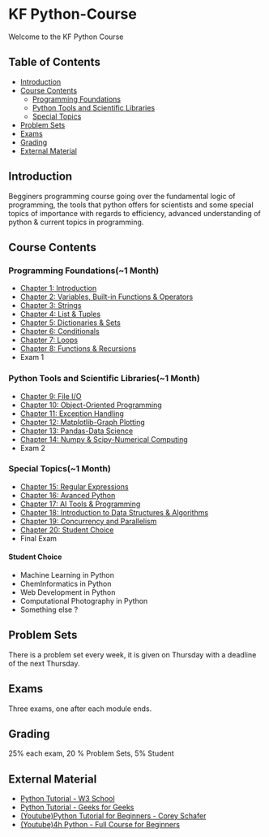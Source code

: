 # KF Python-Course

Welcome to the KF Python Course

## Table of Contents

- [Introduction](#the-ultimate-python-course)
- [Course Contents](#course-contents)
    - [Programming Foundations](#foundations)
    - [Python Tools and Scientific Libraries](#python)
    - [Special Topics](#special)
- [Problem Sets](#problem-sets)
- [Exams](#exams)
- [Grading](#grading)
- [External Material](#external-material)

## Introduction

Begginers programming course going over the fundamental logic of programming, the tools that python offers for scientists and some special topics of importance with regards to efficiency, advanced understanding of python & current topics in programming.

## Course Contents

### Programming Foundations(~1 Month)

- [Chapter 1: Introduction](#chapter1)
- [Chapter 2: Variables, Built-in Functions & Operators](#chapter2)
- [Chapter 3: Strings](#chapter3)
- [Chapter 4: List & Tuples](#chapter4)
- [Chapter 5: Dictionaries & Sets](#chapter5)
- [Chapter 6: Conditionals](#chapter6)
- [Chapter 7: Loops](#chapter7)
- [Chapter 8: Functions & Recursions](#chapter7)
- Exam 1

### Python Tools and Scientific Libraries(~1 Month)

- [Chapter 9: File I/O](#chapter9)
- [Chapter 10: Object-Oriented Programming](#chapter10)
- [Chapter 11: Exception Handling](#chapter11)
- [Chapter 12: Matplotlib-Graph Plotting](#chapter12)
- [Chapter 13: Pandas-Data Science](#chapter13)
- [Chapter 14: Numpy & Scipy-Numerical Computing](#chapter14)
- Exam 2

### Special Topics(~1 Month)

- [Chapter 15: Regular Expressions](#chapter15)
- [Chapter 16: Avanced Python](#chapter16)
- [Chapter 17: AI Tools & Programming](#chapter17)
- [Chapter 18: Introduction to Data Structures & Algorithms](#chapter18)
- [Chapter 19: Concurrency and Parallelism](#chapter19)
- [Chapter 20: Student Choice](#chapter20)
- Final Exam

#### Student Choice

- Machine Learning in Python
- ChemInformatics in Python
- Web Development in Python
- Computational Photography in Python   
- Something else ?

## Problem Sets

There is a problem set every week, it is given on Thursday with a deadline of the next Thursday.

## Exams

Three exams, one after each module ends.

## Grading

25% each exam, 20 % Problem Sets, 5% Student 

## External Material

- [Python Tutorial - W3 School](https://www.w3schools.com/python/default.asp)
- [Python Tutorial - Geeks for Geeks](https://www.geeksforgeeks.org/python-programming-language-tutorial/?ref=shm)
- [(Youtube)Python Tutorial for Beginners - Corey Schafer](https://www.youtube.com/watch?v=YYXdXT2l-Gg&list=PL-osiE80TeTskrapNbzXhwoFUiLCjGgY7)
- [(Youtube)4h Python - Full Course for Beginners](https://www.youtube.com/watch?v=rfscVS0vtbw)